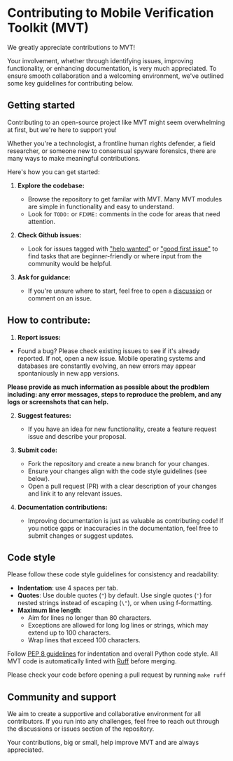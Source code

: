 # Contributing to Mobile Verification Toolkit (MVT)

We greatly appreciate contributions to MVT!

Your involvement, whether through identifying issues, improving functionality, or enhancing documentation, is very much appreciated. To ensure smooth collaboration and a welcoming environment, we've outlined some key guidelines for contributing below.

## Getting started

Contributing to an open-source project like MVT might seem overwhelming at first, but we're here to support you!

 Whether you're a technologist, a frontline human rights defender, a field researcher, or someone new to consensual spyware forensics, there are many ways to make meaningful contributions.

 Here's how you can get started:

1. **Explore the codebase:**
    - Browse the repository to get familar with MVT. Many MVT modules are simple in functionality and easy to understand.
    - Look for `TODO:` or `FIXME:` comments in the code for areas that need attention.

2. **Check Github issues:**
    - Look for issues tagged with ["help wanted"](https://github.com/mvt-project/mvt/issues?q=is%3Aissue+is%3Aopen+label%3A%22help+wanted%22) or ["good first issue"](https://github.com/mvt-project/mvt/issues?q=is%3Aissue+is%3Aopen+label%3A%22good+first+issue%22) to find tasks that are beginner-friendly or where input from the community would be helpful.

3. **Ask for guidance:**

    - If you're unsure where to start, feel free to open a [discussion](https://github.com/mvt-project/mvt/discussions) or comment on an issue.

## How to contribute:

1. **Report issues:**

 - Found a bug? Please check existing issues to see if it's already reported. If not, open a new issue. Mobile operating systems and databases are constantly evolving, an new errors may appear spontaniously in new app versions.

 **Please provide as much information as possible about the prodblem including: any error messages, steps to reproduce the problem, and any logs or screenshots that can help.**


2. **Suggest features:**
    - If you have an idea for new functionality, create a feature request issue and describe your proposal.

3. **Submit code:**
    - Fork the repository and create a new branch for your changes.
    - Ensure your changes align with the code style guidelines (see below).
    - Open a pull request (PR) with a clear description of your changes and link it to any relevant issues.

4. **Documentation contributions:**
    - Improving documentation is just as valuable as contributing code! If you notice gaps or inaccuracies in the documentation, feel free to submit changes or suggest updates.

## Code style
Please follow these code style guidelines for consistency and readability:

- **Indentation**: use 4 spaces per tab.
- **Quotes**: Use double quotes (`"`) by default. Use single quotes (`'`) for nested strings instead of escaping (`\"`), or when using f-formatting.
- **Maximum line length**:
    - Aim for lines no longer than 80 characters.
    - Exceptions are allowed for long log lines or strings, which may extend up to 100 characters.
    - Wrap lines that exceed 100 characters.

Follow [PEP 8 guidelines](https://peps.python.org/pep-0008/) for indentation and overall Python code style. All MVT code is automatically linted with [Ruff](https://github.com/astral-sh/ruff) before merging.

Please check your code before opening a pull request by running `make ruff`


## Community and support

We aim to create a supportive and collaborative environment for all contributors. If you run into any challenges, feel free to reach out through the discussions or issues section of the repository.

Your contributions, big or small, help improve MVT and are always appreciated.